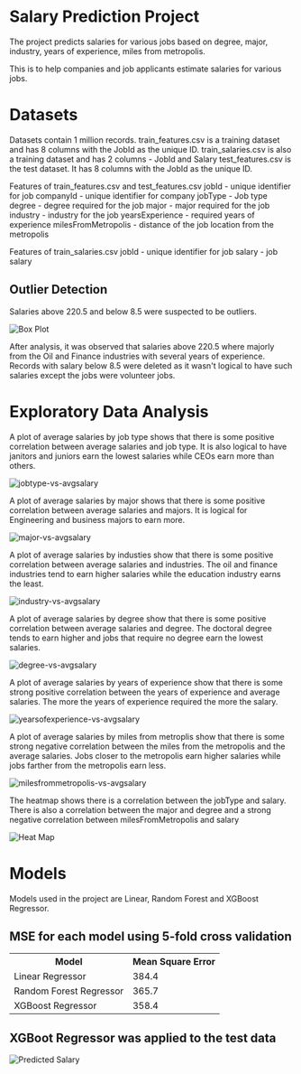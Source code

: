 # Salary Prediction Project
The project predicts salaries for various jobs based on degree, major, industry, years of experience, miles from metropolis.

This is to help companies and job applicants estimate salaries for various jobs.

# Datasets
Datasets contain 1 million records.
train_features.csv is a training dataset and has 8 columns with the JobId as the unique ID.
train_salaries.csv is also a training dataset and has 2 columns - JobId and Salary
test_features.csv is the test dataset. It has 8 columns with the JobId as the unique ID.

Features of train_features.csv and test_features.csv
jobId - unique identifier for job
companyId  - unique identifier for company
jobType  - Job type
degree  - degree required for the job
major  - major required for the job
industry - industry for the job
yearsExperience - required years of experience
milesFromMetropolis - distance of the job location from the metropolis 

Features of train_salaries.csv
jobId - unique identifier for job
salary - job salary

## Outlier Detection
Salaries above 220.5 and below 8.5 were suspected to be outliers.

<img src="https://imgbox.com/aiz9HeC3" alt="Box Plot">

After analysis, it was observed that salaries above 220.5 where majorly from the Oil and Finance industries with several years of experience.
Records with salary below 8.5 were deleted as it wasn't logical to have such salaries except the jobs were volunteer jobs.

# Exploratory Data Analysis

A plot of average salaries by job type shows that there is some positive correlation between average salaries and job type. It is also logical to have janitors and juniors earn the lowest salaries while CEOs earn more than others.

<img src="https://imgbox.com/OlwGCfXE" alt="jobtype-vs-avgsalary">

A plot of average salaries by major shows that there is some positive correlation between average salaries and majors. It is logical for Engineering and business majors to earn more.

<img src="https://imgbox.com/QXjLdtfS" alt="major-vs-avgsalary">

A plot of average salaries by industies show that there is some positive correlation between average salaries and industries. The oil and finance industries tend to earn higher salaries while the education industry earns the least.

<img src="https://imgbox.com/KmFAGfsi" alt="industry-vs-avgsalary">

A plot of average salaries by degree show that there is some positive correlation between average salaries and degree. The doctoral degree tends to earn higher and jobs that require no degree earn the lowest salaries.

<img src="https://imgbox.com/yWJExzr5" alt="degree-vs-avgsalary">

A plot of average salaries by years of experience show that there is some strong positive correlation between the years of experience and average salaries. The more the years of experience required the more the salary.

<img src="https://imgbox.com/LbPvm1iz" alt="yearsofexperience-vs-avgsalary">

A plot of average salaries by miles from metroplis show that there is some strong negative correlation between the miles from the metropolis and the average salaries. Jobs closer to the metropolis earn higher salaries while jobs farther from the metropolis earn less.

<img src="https://imgbox.com/nqLEiFEw" alt="milesfrommetropolis-vs-avgsalary">


The heatmap shows there is a correlation between the jobType and salary. There is also a correlation between the major and degree and a strong negative correlation between milesFromMetropolis and salary

<img src="https://imgbox.com/fD0772Cz" alt="Heat Map">

# Models
Models used in the project are Linear, Random Forest and XGBoost Regressor.

## MSE for each model using 5-fold cross validation
<table> 
    <tr>
        <th>Model</th>
        <th>Mean Square Error</th>
    </tr>
    <tr>
        <td>Linear Regressor</td>
        <td>384.4</td>
    </tr>
    <tr>
        <td>Random Forest Regressor</td>
        <td>365.7</td>
    </tr>
        <tr>
        <td>XGBoost Regressor</td>
        <td>358.4</td>
    </tr>   
</table>

## XGBoot Regressor was applied to the test data

<img src="https://imgbox.com/L6uao2fA" alt="Predicted Salary">
